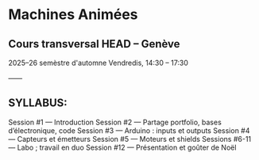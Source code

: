 # Machines Animées

## Cours transversal HEAD – Genève

2025–26 semèstre d'automne
Vendredis, 14:30 – 17:30

——

## SYLLABUS:

Session #1 — Introduction
Session #2 — Partage portfolio, bases d’électronique, code
Session #3 — Arduino : inputs et outputs
Session #4 — Capteurs et émetteurs
Session #5 — Moteurs et shields
Sessions #6-11 — Labo ; travail en duo
Session #12 — Présentation et goûter de Noël

